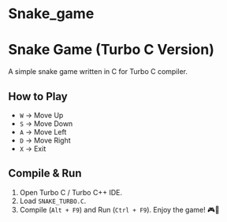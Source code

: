 # Snake_game
# Snake Game (Turbo C Version) 
A simple snake game written in C for Turbo C compiler.
## How to Play
- `W` → Move Up
- `S` → Move Down
- `A` → Move Left
- `D` → Move Right
- `X` → Exit
## Compile &amp; Run 
1. Open Turbo C / Turbo C++ IDE. 
2. Load `SNAKE_TURBO.C`.
3. Compile (`Alt + F9`) and Run (`Ctrl + F9`).
Enjoy the game! 🎮🐍
